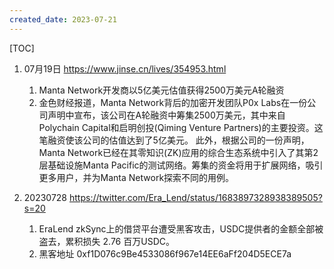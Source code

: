 ```yaml
---
created_date: 2023-07-21
---
```


[TOC]

1. 07月19日 https://www.jinse.cn/lives/354953.html
    1. Manta Network开发商以5亿美元估值获得2500万美元A轮融资
    2. 金色财经报道，Manta Network背后的加密开发团队P0x Labs在一份公司声明中宣布，该公司在A轮融资中筹集2500万美元，其中来自Polychain Capital和启明创投(Qiming Venture Partners)的主要投资。这笔融资使该公司的估值达到了5亿美元。 此外，根据公司的一份声明，Manta Network已经在其零知识(ZK)应用的综合生态系统中引入了其第2层基础设施Manta Pacific的测试网络。筹集的资金将用于扩展网络，吸引更多用户，并为Manta Network探索不同的用例。

2. 20230728 https://twitter.com/Era_Lend/status/1683897328938389505?s=20
    1. EraLend zkSync上的借贷平台遭受黑客攻击，USDC提供者的金额全部被盗去，累积损失 2.76 百万USDC。
    2. 黑客地址 0xf1D076c9Be4533086f967e14EE6aFf204D5ECE7a